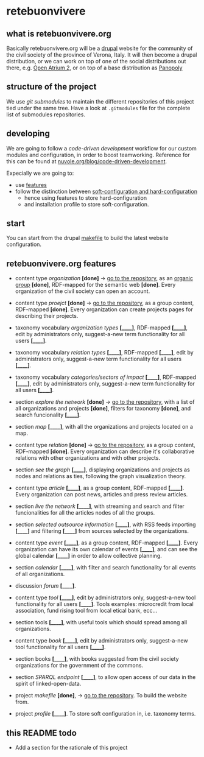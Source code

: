 retebuonvivere
==============

what is retebuonvivere.org
--------------------------
Basically retebuonvivere.org will be a [drupal][6] website for the community of the civil society of the province of Verona, Italy. 
It will then become a drupal distribution, or we can work on top of one of the social distributions out there, e.g. [Open Atrium 2][4], or on top of a base distribution as [Panopoly][7]

structure of the project
------------------------
We use *git submodules* to maintain the different repositories of this project tied under the same tree.
Have a look at `.gitmodules` file for the complete list of submodules repositories.

developing
----------
We are going to follow a *code-driven development* workflow for our custom modules and configuration, in order to boost teamworking. 
Reference for this can be found at [nuvole.org/blog/code-driven-development][1]. 

Expecially we are going to:
* use [features][3]
* follow the distinction between [soft-configuration and hard-configuration][2]
  * hence using features to store hard-configuration 
  * and installation profile to store soft-configuration.

start
-----
You can start from the drupal [makefile][5] to build the latest website configuration.

retebuonvivere.org features
---------------------------
* content type *organization* **[done]** → [go to the repository][9], as an [organic group][8] **[done]**, RDF-mapped for the semantic web **[done]**. Every organization of the civil society can open an account.
* content type *proejct* **[done]** → [go to the repository][10], as a group content, RDF-mapped **[done]**. Every organization can create projects pages for describing their projects.
* taxonomy vocabulary *organization types* **[____]**, RDF-mapped **[____]**, edit by administrators only, suggest-a-new term functionality for all users **[____]**.
* taxonomy vocabulary *relation types* **[____]**, RDF-mapped **[____]**, edit by administrators only, suggest-a-new term functionality for all users **[____]**.
* taxonomy vocabulary *categories/sectors of impact* **[____]**, RDF-mapped **[____]**, edit by administrators only, suggest-a-new term functionality for all users **[____]**.
* section *explore the network* **[done]** → [go to the repository][11], with a list of all organizations and projects **[done]**, filters for taxonomy **[done]**, and search funcionality **[____]**.
* section *map* **[____]**, with all the organizations and projects located on a map.

* content type *relation* **[done]** → [go to the repository][12], as a group content, RDF-mapped **[done]**. Every organization can describe it's collaborative relations with other organizations and with other projects.
* section *see the graph* **[____]**, displaying organizations and projects as nodes and relations as ties, following the graph visualization theory.

* content type *article* **[____]**, as a group content, RDF-mapped **[____]**. Every organization can post news, articles and press review articles.
* section *live the network* **[____]**, with streaming and search and filter funcionalities for all the articles nodes of all the groups.
* section *selected outsource information* **[____]**, with RSS feeds importing **[____]** and filtering **[____]** from sources selected by the organizations.

* content type *event* **[____]**, as a group content, RDF-mapped **[____]**. Every organization can have its own calendar of events **[____]**, and can see the global calendar **[____]** in order to allow collective planning.
* section *calendar* **[____]**, with filter and search functionality for all events of all organizations.

* discussion *forum* **[____]**.

* content type *tool* **[____]**, edit by administrators only, suggest-a-new tool functionality for all users **[____]**. Tools examples: microcredit from local association, fund rising tool from local etical bank, ecc...
* section tools **[____]**, with useful tools which should spread among all organizations.

* content type *book* **[____]**, edit by administrators only, suggest-a-new tool functionality for all users **[____]**.
* section books **[____]**, with books suggested from the civil society organizations for the government of the commons.

* section *SPARQL endpoint* **[____]**, to allow open access of our data in the spirit of linked-open-data.

* project *makefile* **[done]**, → [go to the repository][5]. To build the website from.
* project *profile*  **[____]**. To store soft configuration in, i.e. taxonomy terms.

this README todo
----------------
* Add a section for the rationale of this project

[1]: http://nuvole.org/blog/code-driven-development
[2]: http://nuvole.org/blog/2012/feb/07/hard-and-soft-configuration-drupal-distributions
[3]: http://nuvole.org/blog/2010/aug/24/features-based-development-workflow
[4]: https://drupal.org/project/openatrium
[5]: https://github.com/miromarchi/rbv_drupal_make
[6]: https://drupal.org/
[7]: https://drupal.org/project/panopoly
[8]: https://drupal.org/project/og
[9]: https://github.com/miromarchi/rbv_org
[10]: https://github.com/miromarchi/rbv_project
[11]: https://github.com/miromarchi/rbv_view_explore
[12]: https://github.com/miromarchi/rbv_rel
